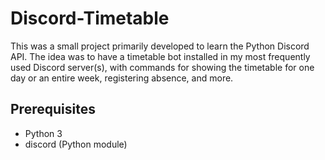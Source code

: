 # Discord-Timetable

This was a small project primarily developed to learn the Python Discord API. The idea was to have a timetable bot installed in my most frequently used Discord server(s), with commands for showing the timetable for one day or an entire week, registering absence, and more.

## Prerequisites
* Python 3
* discord (Python module)
